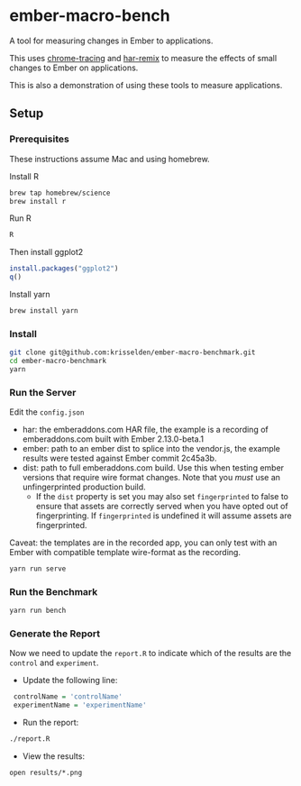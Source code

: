 # ember-macro-bench

A tool for measuring changes in Ember to applications.

This uses [chrome-tracing](https://github.com/krisselden/chrome-tracing) and [har-remix](https://github.com/krisselden/har-remix) to measure the effects of small changes to Ember on applications.

This is also a demonstration of using these tools to measure applications.

## Setup
### Prerequisites

These instructions assume Mac and using homebrew.

Install R
```sh
brew tap homebrew/science
brew install r
```

Run R
```sh
R
```

Then install ggplot2
```R
install.packages("ggplot2")
q()
```

Install yarn
```sh
brew install yarn
```

### Install

```sh
git clone git@github.com:krisselden/ember-macro-benchmark.git
cd ember-macro-benchmark
yarn
```

### Run the Server

Edit the `config.json`

* har: the emberaddons.com HAR file, the example is a recording of
  emberaddons.com built with Ember 2.13.0-beta.1
* ember: path to an ember dist to splice into the vendor.js, the example
  results were tested against Ember commit 2c45a3b.
* dist: path to full emberaddons.com build. Use this when testing ember
  versions that require wire format changes. Note that you *must* use an
  unfingerprinted production build.
  * If the `dist` property is set you may also set `fingerprinted` to false to
    ensure that assets are correctly served when you have opted out of
    fingerprinting.  If `fingerprinted` is undefined it will assume assets are
    fingerprinted.

Caveat: the templates are in the recorded app, you can only test with an Ember with compatible template wire-format as the recording.

```sh
yarn run serve
```

### Run the Benchmark

```sh
yarn run bench
```

### Generate the Report

Now we need to update the `report.R` to indicate which of the results are the `control` and `experiment`.

* Update the following line:

```r
 controlName = 'controlName'
 experimentName = 'experimentName'
```

* Run the report:

```sh
./report.R
```

* View the results:

```
open results/*.png
```
